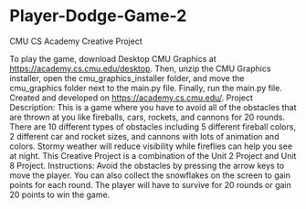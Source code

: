 # Player-Dodge-Game-2
CMU CS Academy Creative Project

To play the game, download Desktop CMU Graphics at https://academy.cs.cmu.edu/desktop. Then, unzip the CMU Graphics installer, open the cmu_graphics_installer folder, and move the cmu_graphics folder next to the main.py file. Finally, run the main.py file.
Created and developed on https://academy.cs.cmu.edu/.
Project Description: This is a game where you have to avoid all of the obstacles
that are thrown at you like fireballs, cars, rockets, and cannons for 20 rounds.
There are 10 different types of obstacles including 5 different fireball colors,
2 different car and rocket sizes, and cannons with lots of animation and colors.
Stormy weather will reduce visibility while fireflies can help you see at night.
This Creative Project is a combination of the Unit 2 Project and Unit 8 Project.
Instructions: Avoid the obstacles by pressing the arrow keys to move the player.
You can also collect the snowflakes on the screen to gain points for each round.
The player will have to survive for 20 rounds or gain 20 points to win the game.

